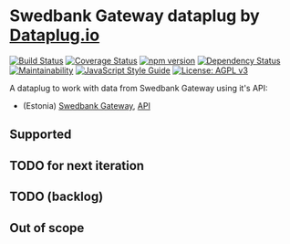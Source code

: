 # Swedbank Gateway dataplug by [Dataplug.io](https://dataplug.io)

[![Build Status](https://travis-ci.org/dataplug-io/swedbank-dataplug.svg?branch=master)](https://travis-ci.org/dataplug-io/swedbank-dataplug)
[![Coverage Status](https://coveralls.io/repos/github/dataplug-io/swedbank-dataplug/badge.svg?branch=master)](https://coveralls.io/github/dataplug-io/swedbank-dataplug?branch=master)
[![npm version](https://badge.fury.io/js/%40dataplug%2Fswedbank-dataplug.svg)](https://badge.fury.io/js/%40dataplug%2Fswedbank-dataplug)
[![Dependency Status](https://www.versioneye.com/user/projects/59eade712de28c14954f8c0b/badge.svg)](https://www.versioneye.com/user/projects/59eade712de28c14954f8c0b)
[![Maintainability](https://api.codeclimate.com/v1/badges/638c699ec271ef8ef8df/maintainability)](https://codeclimate.com/github/dataplug-io/toggl-dataplug/maintainability)
[![JavaScript Style Guide](https://img.shields.io/badge/code_style-standard-brightgreen.svg)](https://standardjs.com)
[![License: AGPL v3](https://img.shields.io/badge/License-AGPL%20v3-blue.svg)](https://www.gnu.org/licenses/agpl-3.0)

A dataplug to work with data from Swedbank Gateway using it's API:
* (Estonia) [Swedbank Gateway](https://www.swedbank.ee/business/d2d/ebanking/gateway?language=ENG),  [API](https://www.swedbank.ee/static/pdf/business/d2d/payments/SGW_Service_Description.pdf)

## Supported

## TODO for next iteration

## TODO (backlog)

## Out of scope
